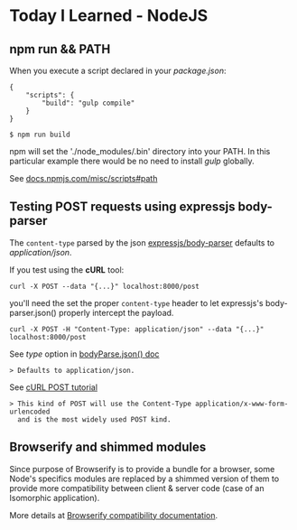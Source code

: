 # Today I Learned - NodeJS

## npm run && PATH

When you execute a script declared in your *package.json*:

    {
        "scripts": {
            "build": "gulp compile"
        }
    }

    $ npm run build

npm will set the './node_modules/.bin' directory into your PATH.
In this particular example there would be no need to install *gulp* globally.

See [docs.npmjs.com/misc/scripts#path](https://docs.npmjs.com/misc/scripts#path)

## Testing POST requests using expressjs body-parser

The `content-type` parsed by the json [expressjs/body-parser](https://github.com/expressjs/body-parser)
defaults to *application/json*.

If you test using the **cURL** tool:

    curl -X POST --data "{...}" localhost:8000/post

you'll need the set the proper `content-type` header to let expressjs's body-parser.json()
properly intercept the payload.

    curl -X POST -H "Content-Type: application/json" --data "{...}" localhost:8000/post

See *type* option in [bodyParse.json() doc](https://github.com/expressjs/body-parser/#bodyparserjsonoptions)

    > Defaults to application/json.

See [cURL POST tutorial](http://curl.haxx.se/docs/httpscripting.html#POST)

    > This kind of POST will use the Content-Type application/x-www-form-urlencoded
      and is the most widely used POST kind.

## Browserify and shimmed modules

Since purpose of Browserify is to provide a bundle for a browser, some Node's specifics modules are replaced by
a shimmed version of them to provide more compatibility between client & server code (case of an Isomorphic
application).

More details at [Browserify compatibility documentation](https://github.com/substack/node-browserify#compatibility).
